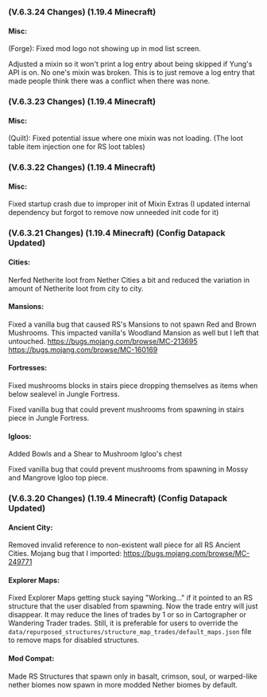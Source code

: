 ### **(V.6.3.24 Changes) (1.19.4 Minecraft)**

#### Misc:
(Forge): Fixed mod logo not showing up in mod list screen.

Adjusted a mixin so it won't print a log entry about being skipped if Yung's API is on. No one's mixin was broken.
 This is to just remove a log entry that made people think there was a conflict when there was none.


### **(V.6.3.23 Changes) (1.19.4 Minecraft)**

#### Misc:
(Quilt): Fixed potential issue where one mixin was not loading. (The loot table item injection one for RS loot tables)


### **(V.6.3.22 Changes) (1.19.4 Minecraft)**

#### Misc:
Fixed startup crash due to improper init of Mixin Extras (I updated internal dependency but forgot to remove now unneeded init code for it)


### **(V.6.3.21 Changes) (1.19.4 Minecraft) (Config Datapack Updated)**

#### Cities:
Nerfed Netherite loot from Nether Cities a bit and reduced the variation in amount of Netherite loot from city to city.

#### Mansions:
Fixed a vanilla bug that caused RS's Mansions to not spawn Red and Brown Mushrooms. This impacted vanilla's Woodland Mansion as well but I left that untouched.
 https://bugs.mojang.com/browse/MC-213695
 https://bugs.mojang.com/browse/MC-160169

#### Fortresses:
Fixed mushrooms blocks in stairs piece dropping themselves as items when below sealevel in Jungle Fortress.

Fixed vanilla bug that could prevent mushrooms from spawning in stairs piece in Jungle Fortress.

#### Igloos:
Added Bowls and a Shear to Mushroom Igloo's chest

Fixed vanilla bug that could prevent mushrooms from spawning in Mossy and Mangrove Igloo top piece.


### **(V.6.3.20 Changes) (1.19.4 Minecraft) (Config Datapack Updated)**

#### Ancient City:
Removed invalid reference to non-existent wall piece for all RS Ancient Cities. Mojang bug that I imported: https://bugs.mojang.com/browse/MC-249771

#### Explorer Maps:
Fixed Explorer Maps getting stuck saying "Working..." if it pointed to an RS structure that the user disabled from spawning.
 Now the trade entry will just disappear. It may reduce the lines of trades by 1 or so in Cartographer or Wandering Trader trades.
 Still, it is preferable for users to override the `data/repurposed_structures/structure_map_trades/default_maps.json` file to remove maps for disabled structures.

#### Mod Compat:
Made RS Structures that spawn only in basalt, crimson, soul, or warped-like nether biomes now spawn in more modded Nether biomes by default.


